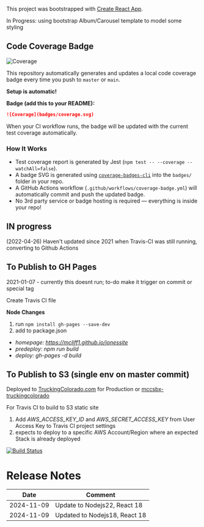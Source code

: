 This project was bootstrapped with [Create React App](https://github.com/facebook/create-react-app).



In Progress: using bootstrap Album/Carousel template to model some styling

## Code Coverage Badge

![Coverage](badges/coverage.svg)


This repository automatically generates and updates a local code coverage badge every time you push to `master` or `main`.

**Setup is automatic!**

**Badge (add this to your README):**

```markdown
![Coverage](badges/coverage.svg)
```

When your CI workflow runs, the badge will be updated with the current test coverage automatically.

### How It Works
- Test coverage report is generated by Jest (`npm test -- --coverage --watchAll=false`).
- A badge SVG is generated using [`coverage-badges-cli`](https://www.npmjs.com/package/coverage-badges-cli) into the `badges/` folder in your repo.
- A GitHub Actions workflow (`.github/workflows/coverage-badge.yml`) will automatically commit and push the updated badge.
- No 3rd party service or badge hosting is required — everything is inside your repo!


## IN progress
(2022-04-26) Haven't updated since 2021 when Travis-CI was still running, converting to Github Actions


## To Publish to GH Pages

2021-01-07 - currently this doesnt run;  to-do make it trigger on commit or special tag

Create Travis CI file

**Node Changes**
1. run `npm install gh-pages --save-dev`
1. add to package.json
  - *homepage: https://mcliff1.github.io/jonessite*
  - *predeploy: npm run build*
  - *deploy: gh-pages -d build*

## To Publish to S3 (single env on master commit)

Deployed to [TruckingColorado.com](https://www.truckingcolorado.com/) for Production or [mccsbx-truckingcolorado](https://truckingcolorado.mattcliff.net/)

For Travis CI to build to S3 static site
1. Add *AWS_ACCESS_KEY_ID* and *AWS_SECRET_ACCESS_KEY* from User Access Key to Travis CI project settings
2. expects to deploy to a specific AWS Account/Region where an expected Stack is already deployed


[![Build Status](https://travis-ci.org/mcliff1/jonessite.svg?branch=master)](https://travis-ci.org/mcliff1/jonessite)


# Release Notes

Date | Comment
---|---
2024-11-09|Update to Nodejs22, React 18
2024-11-09|Updated to Nodejs18, React 18
